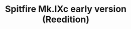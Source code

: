 ---
layout: product
title: "Spitfire Mk.IXc early version (Reedition)"
price: "3800" 
desc: "Maketa"
img_path: "/assets/img/8282.webp"
brand: "EDUARD"
available: false
special_offer: false
new: false
soon: false
cat: "010000"
subcat: "010400"
subsubcat: "00"
sifra: "8282"
popular: false
spec: false
---